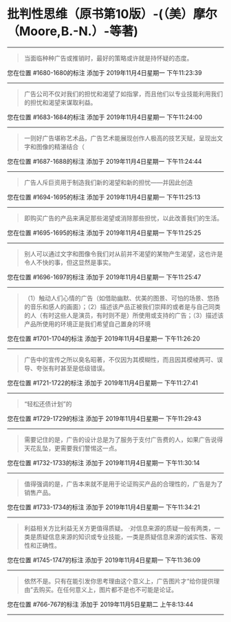 # 批判性思维（原书第10版）-(（美）摩尔（Moore,B.-N.）-等著)

---

> 当面临种种广告或推销时，最好的策略或许就是持怀疑的态度。

您在位置 #1680-1680的标注 添加于 2019年11月4日星期一 下午11:23:39

---

> 广告公司不仅对我们的担忧和渴望了如指掌，而且他们以专业技能利用我们的担忧和渴望来谋取利益。

您在位置 #1683-1684的标注 添加于 2019年11月4日星期一 下午11:24:00

---

> 一则好广告堪称艺术品，广告艺术能展现创作人极高的技艺天赋，呈现出文字和图像的精湛结合（

您在位置 #1687-1688的标注 添加于 2019年11月4日星期一 下午11:24:44

---

> 广告人斥巨资用于制造我们新的渴望和新的担忧——并因此创造

您在位置 #1694-1695的标注 添加于 2019年11月4日星期一 下午11:25:13

---

> 即购买广告的产品来满足那些渴望或消除那些担忧，以此改善我们的生活。

您在位置 #1695-1695的标注 添加于 2019年11月4日星期一 下午11:25:25

---

> 别人可以通过文字和图像令我们对从前并不渴望的某物产生渴望，这也许是令人不快的事，但这显然是事实。

您在位置 #1696-1697的标注 添加于 2019年11月4日星期一 下午11:25:47

---

> （1）触动人们心情的广告（如借助幽默、优美的图景、可怕的场景、悠扬的音乐和感人的画面）；（2）描述该产品正被我们崇拜的或者是与自己同类的人（有时这些人是演员，有时则不是）所使用或支持的广告；（3）描述该产品所使用的环境正是我们希望自己置身的环境

您在位置 #1701-1704的标注 添加于 2019年11月4日星期一 下午11:26:20

---

> 广告中的宣传之所以臭名昭著，不仅因为其模糊性，而且因其模棱两可、误导、夸张有时甚至是低级错误。

您在位置 #1721-1722的标注 添加于 2019年11月4日星期一 下午11:27:41

---

> “轻松还债计划”的

您在位置 #1729-1729的标注 添加于 2019年11月4日星期一 下午11:29:43

---

> 需要记住的是，广告的设计总是为了服务于支付广告费的人，如果广告说得天花乱坠，更需要我们警惕这一点。

您在位置 #1732-1733的标注 添加于 2019年11月4日星期一 下午11:30:14

---

> 值得强调的是，广告本来就不是用于论证购买产品的合理性的，广告是为了销售产品。

您在位置 #1733-1734的标注 添加于 2019年11月4日星期一 下午11:34:21

---

> 利益相关方比利益无关方更值得质疑。 ·对信息来源的质疑一般有两类，一类是质疑信息来源的知识或专业技能，一类是质疑信息来源的诚实性、客观性和正确性。

您在位置 #1745-1747的标注 添加于 2019年11月4日星期一 下午11:36:09

---

> 依然不是。只有在能引发你思考理由这个意义上，广告图片才“给你提供理由”去购买。在任何意义上，图片都不是也不可能是论证。

您在位置 #766-767的标注 添加于 2019年11月5日星期二 上午8:13:44

---

